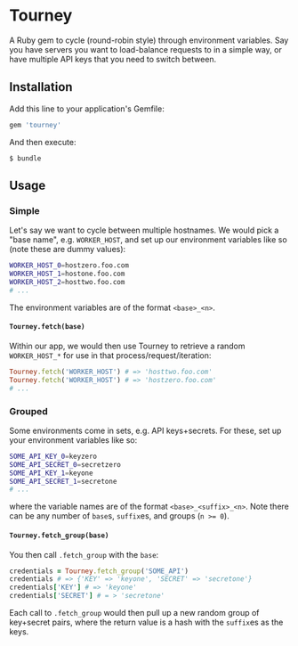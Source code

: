 # Tourney

A Ruby gem to cycle (round-robin style) through environment variables. Say you have servers you want to load-balance requests to in a simple way, or have multiple API keys that you need to switch between.

## Installation

Add this line to your application's Gemfile:

```ruby
gem 'tourney'
```

And then execute:

    $ bundle

## Usage

### Simple

Let's say we want to cycle between multiple hostnames. We would pick a "base name", e.g. `WORKER_HOST`, and set up our environment variables like so (note these are dummy values):

```bash
WORKER_HOST_0=hostzero.foo.com
WORKER_HOST_1=hostone.foo.com
WORKER_HOST_2=hosttwo.foo.com
# ...
```

The environment variables are of the format `<base>_<n>`.

#### `Tourney.fetch(base)`

Within our app, we would then use Tourney to retrieve a random `WORKER_HOST_*` for use in that process/request/iteration:

```ruby
Tourney.fetch('WORKER_HOST') # => 'hosttwo.foo.com'
Tourney.fetch('WORKER_HOST') # => 'hostzero.foo.com'
# ...
```

### Grouped

Some environments come in sets, e.g. API keys+secrets. For these, set up your environment variables like so:

```bash
SOME_API_KEY_0=keyzero
SOME_API_SECRET_0=secretzero
SOME_API_KEY_1=keyone
SOME_API_SECRET_1=secretone
# ...
```

where the variable names are of the format `<base>_<suffix>_<n>`. Note there can be any number of `base`s, `suffix`es, and groups (`n >= 0`).

#### `Tourney.fetch_group(base)`

You then call `.fetch_group` with the `base`:

```ruby
credentials = Tourney.fetch_group('SOME_API')
credentials # => {'KEY' => 'keyone', 'SECRET' => 'secretone'}
credentials['KEY'] # => 'keyone'
credentials['SECRET'] # = > 'secretone'
```

Each call to `.fetch_group` would then pull up a new random group of key+secret pairs, where the return value is a hash with the `suffix`es as the keys.
